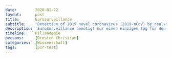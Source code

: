 ```yaml
---
date:        2020-01-22
layout:      post
title:       Eurosurveillance
subtitle:    'Detection of 2019 novel coronavirus (2019-nCoV) by real-time RT-PCR'
description: 'Eurosurveillance benötigt nur einen einzigen Tag für den Peer-Review-Prozess und publiziert das eilends zusammengeschriebene Dokument.'
timeline:    P(l)andemie
persons:     [Drosten Christian]
categories:  [Wissenschaft]
tags:        [pcr-test]
---
```

